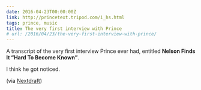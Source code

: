 ```yaml
---
date: 2016-04-23T00:00:00Z
link: http://princetext.tripod.com/i_hs.html
tags: prince, music
title: The very first interview with Prince
# url: /2016/04/23/the-very-first-interview-with-prince/
---
```


A transcript of the very first interview Prince ever had, entitled **Nelson Finds It “Hard To Become Known”**.

I think he got noticed.

(via [Nextdraft](http://nextdraft.com/))